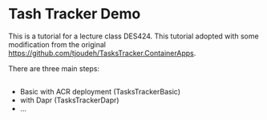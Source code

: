 # Tash Tracker Demo

This is a tutorial for a lecture class DES424. This tutorial adopted with some modification from the original https://github.com/tjoudeh/TasksTracker.ContainerApps.

There are three main steps:

## 
* Basic with ACR deployment (TasksTrackerBasic)
* with Dapr  (TasksTrackerDapr)
* ...
  